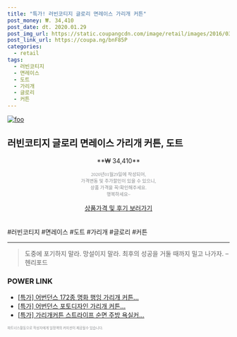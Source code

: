 ```yaml
--- 
title: "특가! 러빈코티지 글로리 면레이스 가리개 커튼" 
post_money: ₩. 34,410 
post_date: dt. 2020.01.29 
post_img_url: https://static.coupangcdn.com/image/retail/images/2016/03/16/13/4/4a8b4573-8b8f-4aa8-960f-5b7055235b17.jpg 
post_link_url: https://coupa.ng/bnF85P 
categories: 
  - retail 
tags: 
  - 러빈코티지 
  - 면레이스 
  - 도트 
  - 가리개 
  - 글로리 
  - 커튼 
--- 
```

[![foo](https://static.coupangcdn.com/image/retail/images/2016/03/16/13/4/4a8b4573-8b8f-4aa8-960f-5b7055235b17.jpg)](https://coupa.ng/bnF85P) 

## 러빈코티지 글로리 면레이스 가리개 커튼, 도트 
<p style="text-align: center;">**₩ 34,410**</p> 
<p style="text-align: center;"><span style="color: #898c8f; font-family: Georgia,Times,serif; font-size: 0.75em;">2020년01월29일에 작성되어, <br>가격변동 및 추가할인이 있을 수 있으니,<br> 상품 가격을 꼭!확인해주세요.<br>행복하세요~</span> 
</p>	 
<div markdown="0" style="text-align: center;"><a href="https://coupa.ng/bnF85P" class="btn btn--success">상품가격 및 후기 보러가기</a></div> 
<br><br> 
  #러빈코티지 #면레이스 #도트 #가리개 #글로리 #커튼 
<hr> 

> 도중에 포기하지 말라. 망설이지 말라. 최후의 성공을 거둘 때까지 밀고 나가자. – 헨리포드 


### POWER LINK

* <a href="https://blog.naver.com/sakai111/221790800894" target="_blank">[특가] 어번던스 172종 명화 행잉 가리개 커튼...</a>
* <a href="https://blog.naver.com/santokki14/221788556429" target="_blank">[특가] 어번던스 포토디자인 가리개 커튼...</a>
* <a href="https://blog.naver.com/an0733/221788901521" target="_blank">[특가] 가리개커튼 스트라이프 순면 주방 욕실커...</a>

<span style="color: #898c8f; font-family: Georgia,Times,serif; font-size: 0.55em;">파트너스활동으로 작성자에게 일정액의 커미션이 제공될수 있습니다.</span> 
